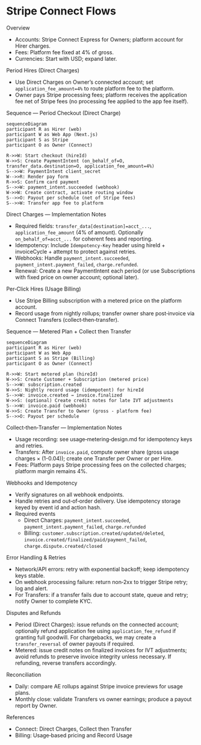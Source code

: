 # Stripe Connect Flows

Overview
- Accounts: Stripe Connect Express for Owners; platform account for Hirer charges.
- Fees: Platform fee fixed at 4% of gross.
- Currencies: Start with USD; expand later.

Period Hires (Direct Charges)
- Use Direct Charges on Owner’s connected account; set `application_fee_amount=4%` to route platform fee to the platform.
- Owner pays Stripe processing fees; platform receives the application fee net of Stripe fees (no processing fee applied to the app fee itself).

Sequence — Period Checkout (Direct Charge)
```mermaid
sequenceDiagram
participant R as Hirer (web)
participant W as Web App (Next.js)
participant S as Stripe
participant O as Owner (Connect)

R->>W: Start checkout (hireId)
W->>S: Create PaymentIntent (on_behalf_of=O, transfer_data.destination=O, application_fee_amount=4%)
S-->>W: PaymentIntent client_secret
W-->>R: Render pay form
R->>S: Confirm card payment
S-->>W: payment_intent.succeeded (webhook)
W->>W: Create contract, activate routing window
S-->>O: Payout per schedule (net of Stripe fees)
S-->>W: Transfer app fee to platform
```

Direct Charges — Implementation Notes
- Required fields: `transfer_data[destination]=acct_...`, `application_fee_amount` (4% of amount). Optionally `on_behalf_of=acct_...` for coherent fees and reporting.
- Idempotency: Include `Idempotency-Key` header using hireId + invoiceCycle + attempt to protect against retries.
- Webhooks: Handle `payment_intent.succeeded`, `payment_intent.payment_failed`, `charge.refunded`.
- Renewal: Create a new PaymentIntent each period (or use Subscriptions with fixed price on owner account; optional later).

Per‑Click Hires (Usage Billing)
- Use Stripe Billing subscription with a metered price on the platform account.
- Record usage from nightly rollups; transfer owner share post‑invoice via Connect Transfers (collect‑then‑transfer).

Sequence — Metered Plan + Collect then Transfer
```mermaid
sequenceDiagram
participant R as Hirer (web)
participant W as Web App
participant S as Stripe (Billing)
participant O as Owner (Connect)

R->>W: Start metered plan (hireId)
W->>S: Create Customer + Subscription (metered price)
S-->>W: subscription.created
W->>S: Nightly record usage (idempotent) for hireId
S-->>W: invoice.created → invoice.finalized
W->>S: (optional) Create credit notes for late IVT adjustments
S-->>W: invoice.paid (webhook)
W->>S: Create Transfer to Owner (gross - platform fee)
S-->>O: Payout per schedule
```

Collect‑then‑Transfer — Implementation Notes
- Usage recording: see usage‑metering‑design.md for idempotency keys and retries.
- Transfers: After `invoice.paid`, compute owner share (gross usage charges × (1-0.04)); create one Transfer per Owner or per Hire.
- Fees: Platform pays Stripe processing fees on the collected charges; platform margin remains 4%.

Webhooks and Idempotency
- Verify signatures on all webhook endpoints.
- Handle retries and out‑of‑order delivery. Use idempotency storage keyed by event id and action hash.
- Required events
  - Direct Charges: `payment_intent.succeeded`, `payment_intent.payment_failed`, `charge.refunded`
  - Billing: `customer.subscription.created/updated/deleted`, `invoice.created/finalized/paid/payment_failed`, `charge.dispute.created/closed`

Error Handling & Retries
- Network/API errors: retry with exponential backoff; keep idempotency keys stable.
- On webhook processing failure: return non‑2xx to trigger Stripe retry; log and alert.
- For Transfers: if a transfer fails due to account state, queue and retry; notify Owner to complete KYC.

Disputes and Refunds
- Period (Direct Charges): issue refunds on the connected account; optionally refund application fee using `application_fee_refund` if granting full goodwill. For chargebacks, we may create a `transfer_reversal` of owner payouts if required.
- Metered: issue credit notes on finalized invoices for IVT adjustments; avoid refunds to preserve invoice integrity unless necessary. If refunding, reverse transfers accordingly.

Reconciliation
- Daily: compare AE rollups against Stripe invoice previews for usage plans.
- Monthly close: validate Transfers vs owner earnings; produce a payout report by Owner.

References
- Connect: Direct Charges, Collect then Transfer
- Billing: Usage‑based pricing and Record Usage

